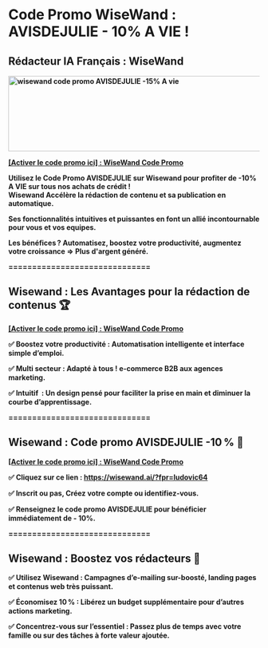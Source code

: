 <h1>Code Promo WiseWand : <b>AVISDEJULIE</strong> - 10% A VIE !</h1>
<h2>R&eacute;dacteur IA Fran&ccedil;ais : WiseWand</h2>
<p><a title="WiseWand Code Promo" href="https://wisewand.ai/?fpr=ludovic64"><img src="https://avisdejulie.fr/wp-content/uploads/2025/03/logo_wisewand.png" alt="wisewand code promo AVISDEJULIE -15% A vie" width="841" height="151" /></a></p>
<p><a title="WiseWand Code Promo" href="https://wisewand.ai/?fpr=ludovic64">[Activer le code promo ici] : WiseWand Code Promo</a></p>
<p>Utilisez le Code Promo <strong>AVISDEJULIE</strong> sur Wisewand pour profiter de -10% A VIE sur tous nos achats de cr&eacute;dit !<br /><strong>Wisewand</strong> Acc&eacute;l&egrave;re la r&eacute;daction de contenu et sa publication en automatique.</p>
<p>Ses fonctionnalit&eacute;s intuitives et puissantes en font un alli&eacute; incontournable pour vous et vos equipes.</p>
<p>Les b&eacute;n&eacute;fices ? <strong>Automatisez</strong>, boostez votre productivit&eacute;, augmentez votre croissance =&gt; <strong>Plus d'argent g&eacute;n&eacute;r&eacute;</strong>.</p>
<p>==============================</p>
<h2>Wisewand : Les Avantages pour la r&eacute;daction de contenus 🏆</h2>
<p><a title="WiseWand Code Promo" href="https://wisewand.ai/?fpr=ludovic64">[Activer le code promo ici] : WiseWand Code Promo</a></p>
<p>✅ <strong>Boostez votre productivit&eacute; </strong>: Automatisation intelligente et interface simple d&rsquo;emploi.</p>
<p>✅ <strong>Multi secteur </strong>: Adapt&eacute; &agrave; tous ! e-commerce B2B aux agences marketing.</p>
<p>✅ <strong>Intuitif&nbsp;</strong> : Un design pens&eacute; pour faciliter la prise en main et diminuer la courbe d&rsquo;apprentissage.</p>
<p>==============================</p>
<h2>Wisewand : Code promo AVISDEJULIE -10 % 🤩</h2>
<p><a title="WiseWand Code Promo" href="https://wisewand.ai/?fpr=ludovic64">[Activer le code promo ici] : WiseWand Code Promo</a></p>
<p>✅ Cliquez sur ce lien : <a href="https://wisewand.ai/?fpr=ludovic64">https://wisewand.ai/?fpr=ludovic64 </a></p>
<p>✅ Inscrit ou pas, Cr&eacute;ez votre compte ou identifiez-vous.</p>
<p>✅ Renseignez le code promo <strong>AVISDEJULIE</strong> pour b&eacute;n&eacute;ficier imm&eacute;diatement de - 10%.</p>
<p>==============================</p>
<h2>Wisewand : Boostez vos r&eacute;dacteurs 🚀</h2>
<p>✅ <strong>Utilisez Wisewand</strong> : Campagnes d&rsquo;e-mailing sur-boost&eacute;, landing pages et contenus web tr&egrave;s puissant.</p>
<p>✅ <strong>&Eacute;conomisez 10 %</strong> : Lib&eacute;rez un budget suppl&eacute;mentaire pour d&rsquo;autres actions marketing.</p>
<p>✅ <strong>Concentrez-vous sur l&rsquo;essentiel</strong> : Passez plus de temps avec votre famille ou sur des t&acirc;ches &agrave; forte valeur ajout&eacute;e.</p>
